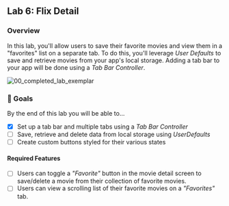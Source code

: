 ## Lab 6: Flix Detail

### Overview

In this lab, you'll allow users to save their favorite movies and view them in a "favorites" list on a separate tab. To do this, you'll leverage *User Defaults* to save and retrieve movies from your app's local storage. Adding a tab bar to your app will be done using a *Tab Bar Controller*.

![00_completed_lab_exemplar](https://user-images.githubusercontent.com/11927517/233009243-292cead6-9a9c-4f0c-88df-d68f961f53df.gif)


### 🎯 Goals

By the end of this lab you will be able to...
- [X] Set up a tab bar and multiple tabs using a *Tab Bar Controller*
- [ ] Save, retrieve and delete data from local storage using *UserDefaults*
- [ ] Create custom buttons styled for their various states

#### Required Features

- [ ] Users can toggle a *"Favorite"* button in the movie detail screen to save/delete a movie from their collection of favorite movies.
- [ ] Users can view a scrolling list of their favorite movies on a *"Favorites"* tab.

